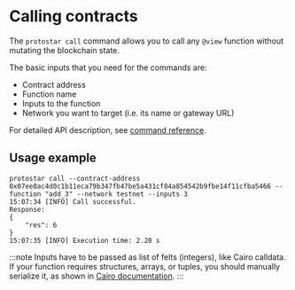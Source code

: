 # Calling contracts

The `protostar call` command allows you to call any `@view` function without mutating the blockchain
state.

The basic inputs that you need for the commands are:

- Contract address
- Function name
- Inputs to the function
- Network you want to target (i.e. its name or gateway URL)

For detailed API description, see [command reference](../../cli-reference.md#call).

## Usage example

```shell 
protostar call --contract-address 0x07ee8ac4d0c1b11eca79b347fb47be5a431cf84a854542b9fbe14f11cfba5466 --function "add_3" --network testnet --inputs 3
15:07:34 [INFO] Call successful.
Response:
{
    "res": 6
}
15:07:35 [INFO] Execution time: 2.20 s
```

:::note
Inputs have to be passed as list of felts (integers), like Cairo calldata.
If your function requires structures, arrays, or tuples, you should manually serialize it, as
shown in [Cairo documentation](https://www.cairo-lang.org/docs/hello_starknet/more_features.html#array-arguments-in-calldata).
:::
